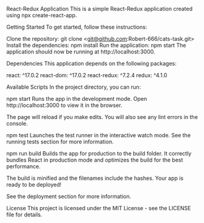 React-Redux Application
This is a simple React-Redux application created using npx create-react-app.

Getting Started
To get started, follow these instructions:

Clone the repository: git clone <git@github.com:Robert-666/cats-task.git>
Install the dependencies: npm install
Run the application: npm start
The application should now be running at http://localhost:3000.

Dependencies
This application depends on the following packages:

react: ^17.0.2
react-dom: ^17.0.2
react-redux: ^7.2.4
redux: ^4.1.0

Available Scripts
In the project directory, you can run:

npm start
Runs the app in the development mode.
Open http://localhost:3000 to view it in the browser.

The page will reload if you make edits.
You will also see any lint errors in the console.

npm test
Launches the test runner in the interactive watch mode.
See the running tests section for more information.

npm run build
Builds the app for production to the build folder.
It correctly bundles React in production mode and optimizes the build for the best performance.

The build is minified and the filenames include the hashes.
Your app is ready to be deployed!

See the deployment section for more information.

License
This project is licensed under the MIT License - see the LICENSE file for details.
